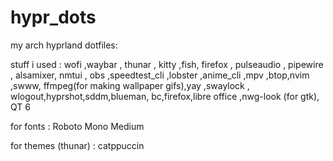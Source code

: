 # hypr_dots
my arch hyprland dotfiles: 

stuff i used : 
wofi ,waybar , thunar , kitty ,fish, firefox , pulseaudio , pipewire , alsamixer, nmtui , obs ,speedtest_cli ,lobster ,anime_cli ,mpv ,btop,nvim ,swww, ffmpeg(for making wallpaper gifs),yay ,swaylock , wlogout,hyprshot,sddm,blueman, bc,firefox,libre office ,nwg-look (for gtk), QT 6 


for fonts : Roboto Mono Medium 

for themes (thunar) : catppuccin


